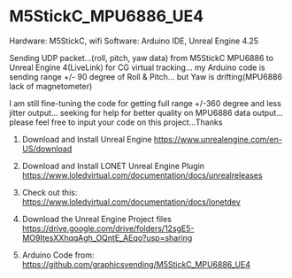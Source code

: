 # M5StickC_MPU6886_UE4

Hardware: M5StickC, wifi
Software: Arduino IDE, Unreal Engine 4.25

Sending UDP packet...(roll, pitch, yaw data) from M5StickC MPU6886 to Unreal Engine 4(LiveLink) for CG virtual tracking... 
my Arduino code is sending range +/- 90 degree of Roll & Pitch... but Yaw is drifting(MPU6886 lack of magnetometer)

I am still fine-tuning the code for getting full range +/-360 degree and less jitter output... 
seeking for help for better quality on MPU6886 data output... please feel free to input your code on this project...Thanks




1. Download and Install Unreal Engine
https://www.unrealengine.com/en-US/download

2. Download and Install LONET Unreal Engine Plugin
https://www.loledvirtual.com/documentation/docs/unrealreleases

3. Check out this:
https://www.loledvirtual.com/documentation/docs/lonetdev

4. Download the Unreal Engine Project files
https://drive.google.com/drive/folders/12sgE5-MO9ItesXXhqqAgh_OQntE_AEqo?usp=sharing

5. Arduino Code from:
https://github.com/graphicsvending/M5StickC_MPU6886_UE4
